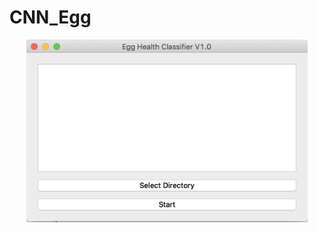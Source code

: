 # CNN_Egg

<p align="center">
  <img src="https://github.com/thomashsia/CNN_Egg/blob/master/Interface.png" width="450" title="Interface">
</p>
